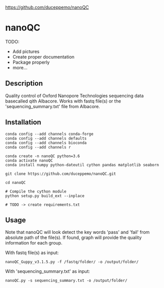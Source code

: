 https://github.com/duceppemo/nanoQC

# nanoQC

TODO:
* Add pictures
* Create proper documentation
* Package properly
* more...

## Description
Quality control of Oxford Nanopore Technologies sequencing data basecalled qith Albacore. Works with fastq file(s) or the 'sequencing_summary.txt' file from Albacore.

## Installation
```
conda config --add channels conda-forge
conda config --add channels defaults
conda config --add channels bioconda
conda config --add channels r

conda create -n nanoQC python=3.6
conda activate nanoQC
conda install numpy python-dateutil cython pandas matplotlib seaborn

git clone https://github.com/duceppemo/nanoQC.git

cd nanoQC

# Compile the cython module
python setup.py build_ext --inplace
```
```
# TODO -> create requirements.txt
```

## Usage

Note that nanoQC will look detect the key words 'pass' and 'fail' from absolute path of the file(s). If found, graph will provide the quality information for each group.

With fastq file(s) as input:
```
nanoQC_Guppy_v3.1.5.py -f /fastq/folder/ -o /output/folder/
```
With 'sequencing_summary.txt' as input:
```
nanoQC.py -s sequencing_summary.txt -o /output/folder/
```
